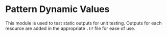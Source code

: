 # Pattern Dynamic Values

This module is used to test static outputs for unit testing. Outputs for each resource are added in the appropriate `.tf` file for ease of use.